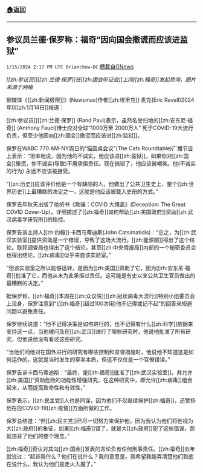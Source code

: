 ###  [:house:返回](README.md)
---


## 参议员兰德·保罗称：福奇“因向国会撒谎而应该进监狱”
`1/15/2024 2:17 PM UTC Brianchow-DC` [轉載自GNews](https://gnews.org/articles/2221443)

*[[zh:参议员]][[zh:兰德·保罗]]在[[zh:国会听证会]]上向[[zh:福奇]]发起质询，图片来源于网络*

据媒体《[[zh:新闻极限]]》(Newsmax)作者[[zh:埃里克]]·麦克(Eric Revell)2024年0[[zh:1月14日]]报道：

[[zh:参议员]][[zh:兰德·保罗]] (Rand Paul)表示，虽然名誉扫地的[[zh:安东尼·福奇]] (Anthony Fauci)博士应对全球“1000万至 2000万人” 死于COVID-19大流行负责，但至少他因向[[zh:国会]]撒谎而应该进[[zh:监狱]]。

保罗在WABC 770 AM-NY周日的“猫圆桌会议”(The Cats Roundtable)广播节目上表示：“坦率地说，因为他的不诚实，他应该进[[zh:监狱]]。如果你对[[zh:国会]]撒谎，你不诚实(导致)不用承担责任。现在搞错了，他应该被嘲笑。他(不诚实的行为) 永远不应该被接受。

“[[zh:历史]]应该评价他是一个有缺陷的人，他做出了公共卫生史上、整个[[zh:世界历史]]上最糟糕的决定之一，这就是他应该被载入史册的方式。”

保罗去年秋天出版了他的书《欺骗：COVID 大掩盖》(Deception: The Great COVID Cover-Up)，详细描述了[[zh:福奇]]如何帮助[[zh:美国政府]]资助[[zh:武汉病毒学研究所]]的指控。

保罗告诉主持人[[zh:约翰]]·卡西马蒂迪斯(John Catsimatidis)：“总之，为[[zh:武汉实验室]]提供资助是一个错误，导致了这场大流行。[[zh:能源部]]得出了这个结论。联邦调查局也得出了这个结论。甚至[[zh:中央情报局]]内部的一个秘密委员会也得出结论，[[zh:病毒]]似乎来自该实验室。”

“但该实验室之所以能够运转，是因为[[zh:美国]]资助了它，因为[[zh:安东尼·福奇]]批准了它，而他从未为此承担过责任。这可能是有史以来公共卫生官员做出的最糟糕的决定。”

据保罗称，[[zh:福奇]]本周在[[zh:众议院]][[zh:冠状病毒大流行]]特别小组委员会上现身，保罗注意到“([[zh:福奇]]超过100次用)他不记得或记不起”的回答来规避问题以避免责任。

保罗继续说道：“他不记得决策是如何进行的，也不记得有什么[[zh:科学]]依据来支持这一点，当他被问及在[[zh:武汉]]进行了哪些研究时，他说他批准了所有研究，但他说他没有看过这些研究。

“当他们问他对在国外进行的研究有哪些控制和监督措施时，他说他不知道这是如何运作的。这就是当时发生的草率本质，但这不仅仅是一个官僚错误。”

保罗告诉卡西马蒂迪斯：“最终，是[[zh:福奇]]批准了[[zh:武汉实验室]]，并允许[[zh:美国]]“资助危险的功能性增强研究，在这种研究中，即允许[[zh:病毒]]组合起来，从而提高致命性和有效性，”

保罗表示，[[zh:民主党]]人也是同谋，因为他们不仅继续保护[[zh:福奇]]，还赞扬他在应COVID-19[[zh:疫情]]方面所做的工作。

保罗总结道：“但[[zh:民主党]]已尽一切努力来保护他，因为我认为他们将他视为大[[zh:政府]]的象征，如果[[zh:福奇]]错了，就是大[[zh:政府]]犯了这些错误，那就违背了他们的整个理念。”

[[zh:福奇]]否认对其向[[zh:国会]]发表的言论负有任何刑事责任。[[zh:福奇]]去年就说过：“起诉我什么？他们在说什么？我的意思是，我希望我能弄清楚他们到底在说什么。我认为他们是走火入魔了。”
